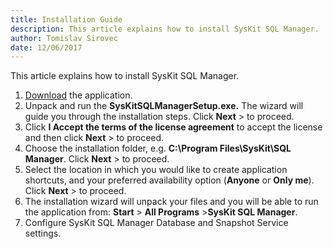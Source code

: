 ```yaml
---
title: Installation Guide
description: This article explains how to install SysKit SQL Manager.
author: Tomislav Sirovec
date: 12/06/2017
---
```

This article explains how to install SysKit SQL Manager.

1. [Download](https://www.syskit.com/products/slq-manager/download) the application.
2. Unpack and run the __SysKitSQLManagerSetup.exe.__ The wizard will guide you through the installation steps. Click __Next__ > to proceed.
3. Click __I Accept the terms of the license agreement__ to accept the license and then click __Next__ > to proceed.
4. Choose the installation folder, e.g. __C:\Program Files\SysKit\SQL Manager__. Click __Next__ > to proceed.
5. Select the location in which you would like to create application shortcuts, and your preferred availability option (__Anyone__ or __Only me__). Click __Next__ > to proceed.
6. The installation wizard will unpack your files and you will be able to run the application from: __Start__ > __All Programs__ >__SysKit SQL Manager__.
7. Configure SysKit SQL Manager Database and Snapshot Service settings.